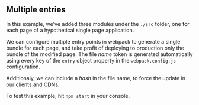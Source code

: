 
## Multiple entries
In this example, we've added three modules under the `./src` folder, one for each page of a hypothetical single page application.

We can configure multiple entry points in webpack to generate a single bundle for each page, and take profit of deploying to production only the bundle of the modified page. The file *name* token is generated automatically using every key of the `entry` object property in the `webpack.config.js` configuration.

Additionaly, we can include a *hash* in the file name, to force the update in our clients and CDNs.

To test this example, hit `npm start` in your console.
